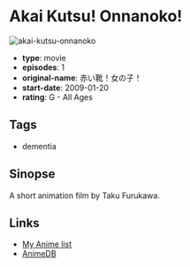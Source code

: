 # Akai Kutsu! Onnanoko!

![akai-kutsu-onnanoko](https://cdn.myanimelist.net/images/anime/2/72929.jpg)

-   **type**: movie
-   **episodes**: 1
-   **original-name**: 赤い靴！女の子！
-   **start-date**: 2009-01-20
-   **rating**: G - All Ages

## Tags

-   dementia

## Sinopse

A short animation film by Taku Furukawa.

## Links

-   [My Anime list](https://myanimelist.net/anime/30396/Akai_Kutsu_Onnanoko)
-   [AnimeDB](http://anidb.info/perl-bin/animedb.pl?show=anime&aid=11400)
